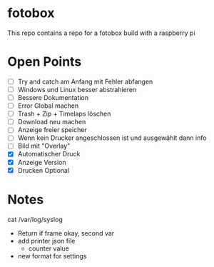 # fotobox
This repo contains a repo for a fotobox build with a raspberry pi

# Open Points
- [ ] Try and catch am Anfang mit Fehler abfangen
- [ ] Windows und Linux besser abstrahieren
- [ ] Bessere Dokumentation
- [ ] Error Global machen
- [ ] Trash + Zip + Timelaps löschen
- [ ] Download neu machen
- [ ] Anzeige freier speicher
- [ ] Wenn kein Drucker angeschlossen ist und ausgewählt dann info
- [ ] Bild mit "Overlay"
- [x] Automatischer Druck
- [x] Anzeige Version
- [x] Drucken Optional

# Notes
cat /var/log/syslog

- Return if frame okay, second var
- add printer json file
  -  counter value
- new format for settings